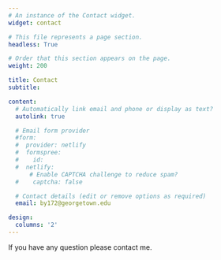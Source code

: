 ```yaml
---
# An instance of the Contact widget.
widget: contact

# This file represents a page section.
headless: True

# Order that this section appears on the page.
weight: 200

title: Contact
subtitle: 

content:
  # Automatically link email and phone or display as text?
  autolink: true

  # Email form provider
  #form:
  #  provider: netlify
  #  formspree:
  #    id:
  #  netlify:
      # Enable CAPTCHA challenge to reduce spam?
  #    captcha: false

  # Contact details (edit or remove options as required)
  email: by172@georgetown.edu

design:
  columns: '2'
---
```

If you have any question please contact me.
